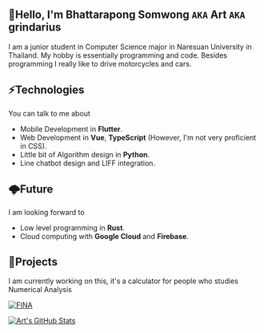 ## 👋Hello, I'm Bhattarapong Somwong `AKA` Art `AKA` grindarius

I am a junior student in Computer Science major in Naresuan University in Thailand. My hobby is essentially programming and code. Besides programming I really like to drive motorcycles and cars.

## ⚡Technologies
You can talk to me about
- Mobile Development in **Flutter**.
- Web Development in **Vue**, **TypeScript** (However, I'm not very proficient in CSS).
- Little bit of Algorithm design in **Python**.
- Line chatbot design and LIFF integration.

## 🌩️Future
I am looking forward to
- Low level programming in **Rust**.
- Cloud computing with **Google Cloud** and **Firebase**.

## 🚧Projects
I am currently working on this, it's a calculator for people who studies Numerical Analysis

[![FINA](https://github-readme-stats.vercel.app/api/pin/?username=grindarius&repo=fina&theme=tokyonight)](https://github.com/anuraghazra/github-readme-stats)

[![Art's GitHub Stats](https://github-readme-stats.vercel.app/api?username=grindarius&count_private=true&show_icons=true&theme=tokyonight&include_all_commits=true)](https://github.com/anuraghazra/github-readme-stats)
